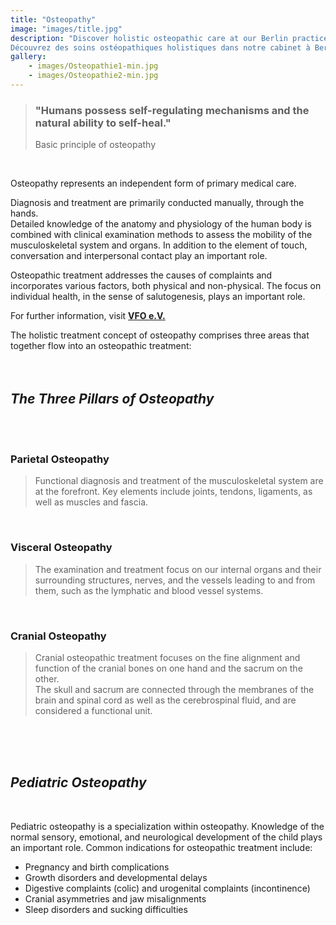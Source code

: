 ```yaml
---
title: "Osteopathy"
image: "images/title.jpg"
description: "Discover holistic osteopathic care at our Berlin practice. Specializing in chronic pain, acute injuries, and overall wellness, we offer personalized treatments in a welcoming environment. Visit us for expert osteopathy services tailored to your needs. Entdecken Sie ganzheitliche osteopathische Betreuung in unserer Berliner Praxis. Wir sind spezialisiert auf chronische Schmerzen, akute Verletzungen und allgemeines Wohlbefinden. Besuchen Sie uns für individuell angepasste Behandlungen in einer einladenden Umgebung.
Découvrez des soins ostéopathiques holistiques dans notre cabinet à Berlin. Spécialisés dans les douleurs chroniques, les blessures aiguës et le bien-être général, nous offrons des traitements personnalisés dans un environnement accueillant. Visitez-nous pour des services d'ostéopathie experts adaptés à vos besoins."
gallery:
    - images/Osteopathie1-min.jpg
    - images/Osteopathie2-min.jpg
---
```

  
> ### "Humans possess self-regulating mechanisms and the natural ability to self-heal."
>Basic principle of osteopathy  
<br>  

  
Osteopathy represents an independent form of primary medical care.

Diagnosis and treatment are primarily conducted manually, through the hands.  
Detailed knowledge of the anatomy and physiology of the human body is combined with clinical examination methods to assess the mobility of the musculoskeletal system and organs. In addition to the element of touch, conversation and interpersonal contact play an important role.

Osteopathic treatment addresses the causes of complaints and incorporates various factors, both physical and non-physical. The focus on individual health, in the sense of salutogenesis, plays an important role.


For further information, visit **[VFO e.V.](https://www.vfo.de/was-ist-osteopathie "What is Osteopathy")**  

The holistic treatment concept of osteopathy comprises three areas that together flow into an osteopathic treatment:  
<br>
<br>
 
## *The Three Pillars of Osteopathy*  
<br>
<br>

### Parietal Osteopathy  
  
> Functional diagnosis and treatment of the musculoskeletal system are at the forefront. Key elements include joints, tendons, ligaments, as well as muscles and fascia.

<br>


### Visceral Osteopathy  
  
>The examination and treatment focus on our internal organs and their surrounding structures, nerves, and the vessels leading to and from them, such as the lymphatic and blood vessel systems.

<br>


### Cranial Osteopathy  
  
> Cranial osteopathic treatment focuses on the fine alignment and function of the cranial bones on one hand and the sacrum on the other.  
The skull and sacrum are connected through the membranes of the brain and spinal cord as well as the cerebrospinal fluid, and are considered a functional unit. <br>
<br>
<br>
<br>

## *Pediatric Osteopathy* 
<br>


Pediatric osteopathy is a specialization within osteopathy. Knowledge of the normal sensory, emotional, and neurological development of the child plays an important role. Common indications for osteopathic treatment include:

* Pregnancy and birth complications
* Growth disorders and developmental delays
* Digestive complaints (colic) and urogenital complaints (incontinence) 
* Cranial asymmetries and jaw misalignments
* Sleep disorders and sucking difficulties

